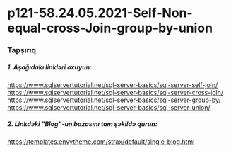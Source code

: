 # p121-58.24.05.2021-Self-Non-equal-cross-Join-group-by-union


### Tapşırıq.


##### 1. Aşağıdakı linkləri oxuyun:
https://www.sqlservertutorial.net/sql-server-basics/sql-server-self-join/<br />
https://www.sqlservertutorial.net/sql-server-basics/sql-server-cross-join/<br />
https://www.sqlservertutorial.net/sql-server-basics/sql-server-group-by/<br />
https://www.sqlservertutorial.net/sql-server-basics/sql-server-union/<br />


##### 2. Linkdəki "Blog"-un bazasını tam şəkildə qurun:
https://templates.envytheme.com/strax/default/single-blog.html
